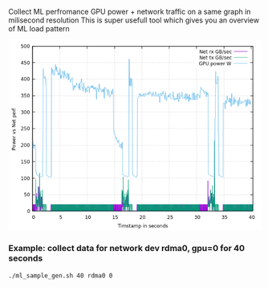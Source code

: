 Collect ML perfromance GPU power + network traffic on a same graph in milisecond resolution
This is super usefull tool which gives you an overview of ML load pattern

![ml_sample example](ml_sample.png "MegatronLM example")


### Example: collect data for network dev rdma0, gpu=0 for 40 seconds
```
./ml_sample_gen.sh 40 rdma0 0

```